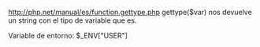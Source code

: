 http://php.net/manual/es/function.gettype.php
gettype($var)
nos devuelve un string con el tipo de variable que es.


Variable de entorno:
$_ENV["USER"]
